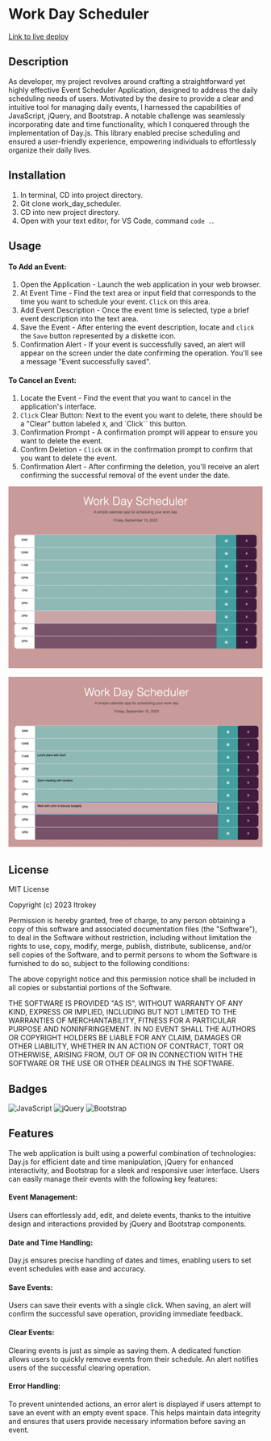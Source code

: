 # Work Day Scheduler

[Link to live deploy](https://ltrokey.github.io/work_day_scheduler/)

## Description

As developer, my project revolves around crafting a straightforward yet highly effective Event Scheduler Application, designed to address the daily scheduling needs of users. Motivated by the desire to provide a clear and intuitive tool for managing daily events, I harnessed the capabilities of JavaScript, jQuery, and Bootstrap. A notable challenge was seamlessly incorporating date and time functionality, which I conquered through the implementation of Day.js. This library enabled precise scheduling and ensured a user-friendly experience, empowering individuals to effortlessly organize their daily lives.

## Installation

1. In terminal, CD into project directory.
2. Git clone work_day_scheduler.
3. CD into new project directory.
4. Open with your text editor, for VS Code, command `code .`.

## Usage

#### To Add an Event:

1. Open the Application - Launch the web application in your web browser.
2. At Event Time - Find the text area or input field that corresponds to the time you want to schedule your event. `Click` on this area.
3. Add Event Description - Once the event time is selected, type a brief event description into the text area.
4. Save the Event - After entering the event description, locate and `click` the `Save` button represented by a diskette icon.
5. Confirmation Alert - If your event is successfully saved, an alert will appear on the screen under the date confirming the operation. You'll see a message "Event successfully saved".

#### To Cancel an Event:

1. Locate the Event - Find the event that you want to cancel in the application's interface.
2. `Click` Clear Button: Next to the event you want to delete, there should be a "Clear" button labeled `X`, and `Click`` this button.
3. Confirmation Prompt - A confirmation prompt will appear to ensure you want to delete the event.
4. Confirm Deletion - `Click` `OK` in the confirmation prompt to confirm that you want to delete the event.
5. Confirmation Alert - After confirming the deletion, you'll receive an alert confirming the successful removal of the event under the date.

![Display Page](./assets/screen_shot_display_page.png)

![Display Events](./assets/screen_shot_display_events.png)

## License

MIT License

Copyright (c) 2023 ltrokey

Permission is hereby granted, free of charge, to any person obtaining a copy
of this software and associated documentation files (the "Software"), to deal
in the Software without restriction, including without limitation the rights
to use, copy, modify, merge, publish, distribute, sublicense, and/or sell
copies of the Software, and to permit persons to whom the Software is
furnished to do so, subject to the following conditions:

The above copyright notice and this permission notice shall be included in all
copies or substantial portions of the Software.

THE SOFTWARE IS PROVIDED "AS IS", WITHOUT WARRANTY OF ANY KIND, EXPRESS OR
IMPLIED, INCLUDING BUT NOT LIMITED TO THE WARRANTIES OF MERCHANTABILITY,
FITNESS FOR A PARTICULAR PURPOSE AND NONINFRINGEMENT. IN NO EVENT SHALL THE
AUTHORS OR COPYRIGHT HOLDERS BE LIABLE FOR ANY CLAIM, DAMAGES OR OTHER
LIABILITY, WHETHER IN AN ACTION OF CONTRACT, TORT OR OTHERWISE, ARISING FROM,
OUT OF OR IN CONNECTION WITH THE SOFTWARE OR THE USE OR OTHER DEALINGS IN THE
SOFTWARE.

## Badges

![JavaScript](https://img.shields.io/badge/javascript-%23323330.svg?style=for-the-badge&logo=javascript&logoColor=%23F7DF1E) ![jQuery](https://img.shields.io/badge/jquery-%230769AD.svg?style=for-the-badge&logo=jquery&logoColor=white) ![Bootstrap](https://img.shields.io/badge/bootstrap-%238511FA.svg?style=for-the-badge&logo=bootstrap&logoColor=white)

## Features

The web application is built using a powerful combination of technologies: Day.js for efficient date and time manipulation, jQuery for enhanced interactivity, and Bootstrap for a sleek and responsive user interface. Users can easily manage their events with the following key features:

#### Event Management:

Users can effortlessly add, edit, and delete events, thanks to the intuitive design and interactions provided by jQuery and Bootstrap components.

#### Date and Time Handling:
Day.js ensures precise handling of dates and times, enabling users to set event schedules with ease and accuracy.

#### Save Events:
Users can save their events with a single click. When saving, an alert will confirm the successful save operation, providing immediate feedback.

#### Clear Events:
Clearing events is just as simple as saving them. A dedicated function allows users to quickly remove events from their schedule. An alert notifies users of the successful clearing operation.

#### Error Handling:
To prevent unintended actions, an error alert is displayed if users attempt to save an event with an empty event space. This helps maintain data integrity and ensures that users provide necessary information before saving an event.


